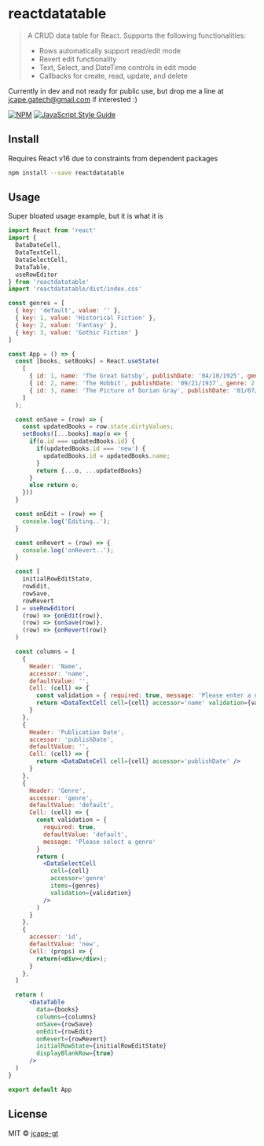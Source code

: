 # reactdatatable

> A CRUD data table for React. Supports the following functionalities:
> - Rows automatically support read/edit mode 
> - Revert edit functionality 
> - Text, Select, and DateTime controls in edit mode
> - Callbacks for create, read, update, and delete 

Currently in dev and not ready for public use, but drop me a line at jcape.gatech@gmail.com if interested :) 

[![NPM](https://img.shields.io/npm/v/reactdatatable.svg)](https://www.npmjs.com/package/reactdatatable) [![JavaScript Style Guide](https://img.shields.io/badge/code_style-standard-brightgreen.svg)](https://standardjs.com)

## Install
Requires React v16 due to constraints from dependent packages 

```bash
npm install --save reactdatatable
```

## Usage
Super bloated usage example, but it is what it is

```jsx
import React from 'react'
import { 
  DataDateCell, 
  DataTextCell, 
  DataSelectCell, 
  DataTable,
  useRowEditor
} from 'reactdatatable'
import 'reactdatatable/dist/index.css'

const genres = [
  { key: 'default', value: '' },
  { key: 1, value: 'Historical Fiction' },
  { key: 2, value: 'Fantasy' },
  { key: 3, value: 'Gothic Fiction' }
]

const App = () => {
  const [books, setBooks] = React.useState(
    [
      { id: 1, name: 'The Great Gatsby', publishDate: '04/10/1925', genre: 1 },
      { id: 2, name: 'The Hobbit', publishDate: '09/21/1937', genre: 2 },
      { id: 3, name: 'The Picture of Dorian Gray', publishDate: '01/07/1890', genre: 3 }
    ]
  );

  const onSave = (row) => {
    const updatedBooks = row.state.dirtyValues;
    setBooks([...books].map(o => {
      if(o.id === updatedBooks.id) {
        if(updatedBooks.id === 'new') {
          updatedBooks.id = updatedBooks.name;
        }
        return {...o, ...updatedBooks}
      }
      else return o;
    }))
  }

  const onEdit = (row) => {
    console.log('Editing..');
  }

  const onRevert = (row) => {
    console.log('onRevert..');
  }

  const [ 
    initialRowEditState, 
    rowEdit, 
    rowSave, 
    rowRevert 
  ] = useRowEditor(
    (row) => {onEdit(row)},
    (row) => {onSave(row)},
    (row) => {onRevert(row)}
  )

  const columns = [
    {
      Header: 'Name',
      accessor: 'name',
      defaultValue: '',
      Cell: (cell) => {
        const validation = { required: true, message: 'Please enter a name' }
        return <DataTextCell cell={cell} accessor='name' validation={validation} />
      }
    },
    {
      Header: 'Publication Date',
      accessor: 'publishDate',
      defaultValue: '',
      Cell: (cell) => {
        return <DataDateCell cell={cell} accessor='publishDate' />
      }
    },
    {
      Header: 'Genre',
      accessor: 'genre',
      defaultValue: 'default',
      Cell: (cell) => {
        const validation = {
          required: true,
          defaultValue: 'default',
          message: 'Please select a genre'
        }
        return (
          <DataSelectCell 
            cell={cell} 
            accessor='genre' 
            items={genres} 
            validation={validation} 
          />
        )
      }
    },
    {
      accessor: 'id',
      defaultValue: 'new',
      Cell: (props) => {
        return(<div></div>);
      }
    },
  ]

  return (
      <DataTable 
        data={books} 
        columns={columns} 
        onSave={rowSave} 
        onEdit={rowEdit} 
        onRevert={rowRevert} 
        initialRowState={initialRowEditState}
        displayBlankRow={true}
      />
  )
}

export default App
```

## License

MIT © [jcape-gt](https://github.com/jcape-gt)
